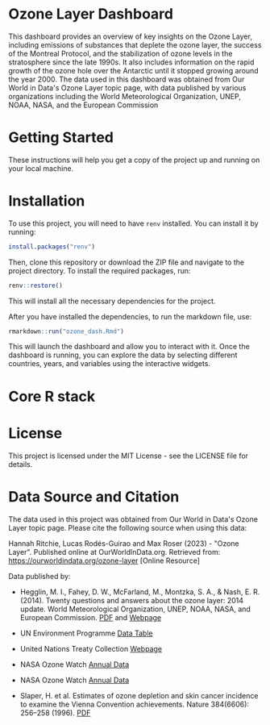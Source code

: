 # Ozone Layer Dashboard
This dashboard provides an overview of key insights on the Ozone Layer, including emissions of substances that deplete the ozone layer, the success of the Montreal Protocol, and the stabilization of ozone levels in the stratosphere since the late 1990s. It also includes information on the rapid growth of the ozone hole over the Antarctic until it stopped growing around the year 2000. The data used in this dashboard was obtained from Our World in Data's Ozone Layer topic page, with data published by various organizations including the World Meteorological Organization, UNEP, NOAA, NASA, and the European Commission

# Getting Started
These instructions will help you get a copy of the project up and running on your local machine.

# Installation
To use this project, you will need to have `renv` installed. You can install it by running:

```r
install.packages("renv")
```
Then, clone this repository or download the ZIP file and navigate to the project directory. To install the required packages, run:
```r
renv::restore()
```
This will install all the necessary dependencies for the project.

After you have installed the dependencies, to run the markdown file, use:

```r
rmarkdown::run("ozone_dash.Rmd")
```
This will launch the dashboard and allow you to interact with it.
Once the dashboard is running, you can explore the data by selecting different countries, years, and variables using the interactive widgets.

# Core R stack

<!-- [<img target="_blank" src="https://shiny.rstudio.com/images/shiny-logo.png" height="50px">](https://shiny.rstudio.com/)
[<img target="_blank" src="https://www.tidyverse.org/images/hex-tidyverse.png" height="50px">](https://www.tidyverse.org/)
[<img target="_blank" src="https://rmarkdown.rstudio.com/images/hex-rmarkdown.png" height="50px">](https://rmarkdown.rstudio.com/)
[<img target="_blank" src="https://dplyr.tidyverse.org/logo.png" height="50px">](https://dplyr.tidyverse.org/)
[<img target="_blank" src="https://stringr.tidyverse.org/articles/hex-stringr.png" height="50px">](https://stringr.tidyverse.org/)
[<img target="_blank" src="https://broom.tidymodels.org/reference/figures/hex-broom.svg" height="50px">](https://broom.tidymodels.org/)
[<img target="_blank" src="https://images.plot.ly/plotly-documentation/thumbnail/plotly-logo-new-branding.png" height="50px">](https://plotly.com/)
[<img target="_blank" src="https://ggplot2.tidyverse.org/logo.png" height="50px">](https://ggplot2.tidyverse.org/)
[<img target="_blank" src="https://www.r-graph-gallery.com/img/graph/23-heatmap-with-rcolorbrewer_files/figure-html/unnamed-chunk-4-1.png" height="50px">](https://cran.r-project.org/web/packages/RColorBrewer/index.html) -->


# License
This project is licensed under the MIT License - see the LICENSE file for details.

# Data Source and Citation

The data used in this project was obtained from Our World in Data's Ozone Layer topic page. Please cite the following source when using this data:

Hannah Ritchie, Lucas Rodés-Guirao and Max Roser (2023) - "Ozone Layer". Published online at OurWorldInData.org. Retrieved from: https://ourworldindata.org/ozone-layer [Online Resource]

Data published by:

- Hegglin, M. I., Fahey, D. W., McFarland, M., Montzka, S. A., & Nash, E. R. (2014). Twenty questions and answers about the ozone layer: 2014 update. World Meteorological Organization, UNEP, NOAA, NASA, and European Commission. [PDF](https://www.wmo.int/pages/prog/arep/gaw/ozone_2014/documents/2014%20Twenty%20Questions_Final.pdf) and [Webpage](https://public.wmo.int/en/resources/library/twenty-questions-and-answers-about-ozone-layer-2014-update)

- UN Environment Programme [Data Table](https://ozone.unep.org/countries/data-table)

- United Nations Treaty Collection [Webpage](http://stats.unctad.org/Dgff2016/index.html)

- NASA Ozone Watch [Annual Data](http://ozonewatch.gsfc.nasa.gov/meteorology/annual_data.html)

- NASA Ozone Watch [Annual Data](http://ozonewatch.gsfc.nasa.gov/meteorology/annual_data.html)

- Slaper, H. et al. Estimates of ozone depletion and skin cancer incidence to examine the Vienna Convention achievements. Nature 384(6606): 256–258 (1996). [PDF](https://www.nature.com/articles/384256a0.pdf)


